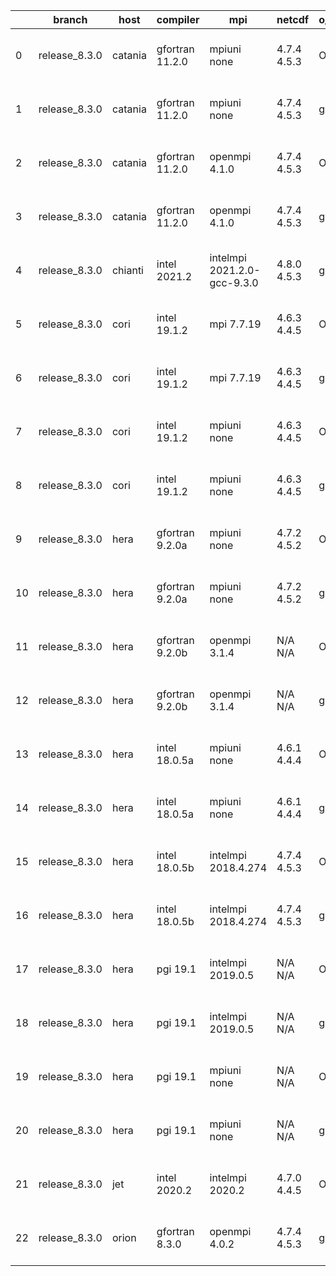 |    | branch        | host    | compiler        | mpi                         | netcdf      | o_g   | os     | build   | u_pass   | u_fail   | s_pass   | s_fail   | e_pass   | e_fail   | nuopc_pass   | nuopc_fail   | artifacts_hash                                                                                                                                                              | modified                  |
|----|---------------|---------|-----------------|-----------------------------|-------------|-------|--------|---------|----------|----------|----------|----------|----------|----------|--------------|--------------|-----------------------------------------------------------------------------------------------------------------------------------------------------------------------------|---------------------------|
|  0 | release_8.3.0 | catania | gfortran 11.2.0 | mpiuni none                 | 4.7.4 4.5.3 | O     | Darwin | pass    | 12142    | 0        | 8        | 0        | 43       | 0        | 0            | 50           | [artifacts](https://github.com/esmf-org/esmf-test-artifacts/tree/24a975c9b56b5164dd6fc7b80edfc2ecc708b2dc/release_8.3.0/catania/gfortran/11.2.0/O/mpiuni/none)              | 2022-06-01 09:55:32 -0600 |
|  1 | release_8.3.0 | catania | gfortran 11.2.0 | mpiuni none                 | 4.7.4 4.5.3 | g     | Darwin | pass    | 12142    | 0        | 8        | 0        | 43       | 0        | 0            | 50           | [artifacts](https://github.com/esmf-org/esmf-test-artifacts/tree/601839ab7492d8b987db57b291c0c084b4ae2ea5/release_8.3.0/catania/gfortran/11.2.0/g/mpiuni/none)              | 2022-06-01 12:43:04 -0600 |
|  2 | release_8.3.0 | catania | gfortran 11.2.0 | openmpi 4.1.0               | 4.7.4 4.5.3 | O     | Darwin | pass    | 13656    | 9        | 49       | 0        | 80       | 0        | 45           | 5            | [artifacts](https://github.com/esmf-org/esmf-test-artifacts/tree/a2ad938489fbcdb9c2b8b2dd2edc3bb04b969192/release_8.3.0/catania/gfortran/11.2.0/O/openmpi/4.1.0)            | 2022-06-01 08:47:14 -0600 |
|  3 | release_8.3.0 | catania | gfortran 11.2.0 | openmpi 4.1.0               | 4.7.4 4.5.3 | g     | Darwin | pass    | 13656    | 9        | 49       | 0        | 80       | 0        | 45           | 5            | [artifacts](https://github.com/esmf-org/esmf-test-artifacts/tree/795023c2165f591cabcfd179609e1cbc3e7b1bce/release_8.3.0/catania/gfortran/11.2.0/g/openmpi/4.1.0)            | 2022-06-01 11:24:30 -0600 |
|  4 | release_8.3.0 | chianti | intel 2021.2    | intelmpi 2021.2.0-gcc-9.3.0 | 4.8.0 4.5.3 | g     | Linux  | pass    | 13665    | 0        | 49       | 0        | 80       | 0        | 50           | 0            | [artifacts](https://github.com/esmf-org/esmf-test-artifacts/tree/715c0cb99c71c37c33ce177b506ceec31198caf9/release_8.3.0/chianti/intel/2021.2/g/intelmpi/2021.2.0-gcc-9.3.0) | 2022-06-01 05:20:25 -0400 |
|  5 | release_8.3.0 | cori    | intel 19.1.2    | mpi 7.7.19                  | 4.6.3 4.4.5 | O     | Unicos | pass    | 13665    | 0        | 49       | 0        | 80       | 0        | 50           | 0            | [artifacts](https://github.com/esmf-org/esmf-test-artifacts/tree/1fb569e6d8a1cc37fae5b7343e45d94069581721/release_8.3.0/cori/intel/19.1.2/O/mpi/7.7.19)                     | 2022-06-01 07:34:36 -0700 |
|  6 | release_8.3.0 | cori    | intel 19.1.2    | mpi 7.7.19                  | 4.6.3 4.4.5 | g     | Unicos | pass    | 13665    | 0        | 49       | 0        | 80       | 0        | 50           | 0            | [artifacts](https://github.com/esmf-org/esmf-test-artifacts/tree/a7d476288f1dc4356b2501c5b9ba9938d6634801/release_8.3.0/cori/intel/19.1.2/g/mpi/7.7.19)                     | 2022-06-01 07:40:20 -0700 |
|  7 | release_8.3.0 | cori    | intel 19.1.2    | mpiuni none                 | 4.6.3 4.4.5 | O     | Unicos | pass    | 12142    | 0        | 8        | 0        | 43       | 0        | 0            | 50           | [artifacts](https://github.com/esmf-org/esmf-test-artifacts/tree/a1738a1109ca130f203c7a3283a97f10de968524/release_8.3.0/cori/intel/19.1.2/O/mpiuni/none)                    | 2022-06-01 06:47:29 -0700 |
|  8 | release_8.3.0 | cori    | intel 19.1.2    | mpiuni none                 | 4.6.3 4.4.5 | g     | Unicos | pass    | 12142    | 0        | 8        | 0        | 43       | 0        | 0            | 50           | [artifacts](https://github.com/esmf-org/esmf-test-artifacts/tree/06f4e74cfdef75612f01efcea2a69bd04cc920fb/release_8.3.0/cori/intel/19.1.2/g/mpiuni/none)                    | 2022-06-01 07:05:40 -0700 |
|  9 | release_8.3.0 | hera    | gfortran 9.2.0a | mpiuni none                 | 4.7.2 4.5.2 | O     | Linux  | pass    | 12142    | 0        | 8        | 0        | 43       | 0        | 0            | 50           | [artifacts](https://github.com/esmf-org/esmf-test-artifacts/tree/db9f422611ef6482e5141d61926a58b0538e072a/release_8.3.0/hera/gfortran/9.2.0a/O/mpiuni/none)                 | 2022-06-01 06:15:54 +0000 |
| 10 | release_8.3.0 | hera    | gfortran 9.2.0a | mpiuni none                 | 4.7.2 4.5.2 | g     | Linux  | pass    | 12142    | 0        | 8        | 0        | 43       | 0        | 0            | 50           | [artifacts](https://github.com/esmf-org/esmf-test-artifacts/tree/0111eee17874583ddbe35380ea34e14f0283ab28/release_8.3.0/hera/gfortran/9.2.0a/g/mpiuni/none)                 | 2022-06-01 06:45:02 +0000 |
| 11 | release_8.3.0 | hera    | gfortran 9.2.0b | openmpi 3.1.4               | N/A N/A     | O     | Linux  | pass    | 13665    | 0        | 49       | 0        | 80       | 0        | 50           | 0            | [artifacts](https://github.com/esmf-org/esmf-test-artifacts/tree/65cdc6056a29a988d31be2959de8f03f27a4a84e/release_8.3.0/hera/gfortran/9.2.0b/O/openmpi/3.1.4)               | 2022-06-01 06:40:09 +0000 |
| 12 | release_8.3.0 | hera    | gfortran 9.2.0b | openmpi 3.1.4               | N/A N/A     | g     | Linux  | pass    | 13665    | 0        | 49       | 0        | 80       | 0        | 50           | 0            | [artifacts](https://github.com/esmf-org/esmf-test-artifacts/tree/a1fab8950447dc7db5bb438d4522108d7cc4dcaf/release_8.3.0/hera/gfortran/9.2.0b/g/openmpi/3.1.4)               | 2022-06-01 06:56:49 +0000 |
| 13 | release_8.3.0 | hera    | intel 18.0.5a   | mpiuni none                 | 4.6.1 4.4.4 | O     | Linux  | pass    | 12142    | 0        | 8        | 0        | 43       | 0        | 0            | 50           | [artifacts](https://github.com/esmf-org/esmf-test-artifacts/tree/8563f648bf8ff95f2d24a3cee99587a64b9daa96/release_8.3.0/hera/intel/18.0.5a/O/mpiuni/none)                   | 2022-06-01 06:47:47 +0000 |
| 14 | release_8.3.0 | hera    | intel 18.0.5a   | mpiuni none                 | 4.6.1 4.4.4 | g     | Linux  | pass    | 12142    | 0        | 8        | 0        | 43       | 0        | 0            | 50           | [artifacts](https://github.com/esmf-org/esmf-test-artifacts/tree/0bcdf711c4aab0eb61eda1ec2da713c0c3a220b2/release_8.3.0/hera/intel/18.0.5a/g/mpiuni/none)                   | 2022-06-01 07:05:34 +0000 |
| 15 | release_8.3.0 | hera    | intel 18.0.5b   | intelmpi 2018.4.274         | 4.7.4 4.5.3 | O     | Linux  | pass    | 13665    | 0        | 49       | 0        | 80       | 0        | 50           | 0            | [artifacts](https://github.com/esmf-org/esmf-test-artifacts/tree/bdf57d1a5cc5a02765032e3144a10b1973d3802f/release_8.3.0/hera/intel/18.0.5b/O/intelmpi/2018.4.274)           | 2022-06-01 07:12:11 +0000 |
| 16 | release_8.3.0 | hera    | intel 18.0.5b   | intelmpi 2018.4.274         | 4.7.4 4.5.3 | g     | Linux  | pass    | 13665    | 0        | 49       | 0        | 80       | 0        | 50           | 0            | [artifacts](https://github.com/esmf-org/esmf-test-artifacts/tree/68c8fc9136e507da7237ed428acd1f6155b495a2/release_8.3.0/hera/intel/18.0.5b/g/intelmpi/2018.4.274)           | 2022-06-01 07:18:39 +0000 |
| 17 | release_8.3.0 | hera    | pgi 19.1        | intelmpi 2019.0.5           | N/A N/A     | O     | Linux  | pass    | fail     | fail     | fail     | fail     | fail     | fail     | 0            | 0            | [artifacts](https://github.com/esmf-org/esmf-test-artifacts/tree/e756e9d94a24a8d39f3594106988afee687f6d10/release_8.3.0/hera/pgi/19.1/O/intelmpi/2019.0.5)                  | 2022-06-01 10:54:58 +0000 |
| 18 | release_8.3.0 | hera    | pgi 19.1        | intelmpi 2019.0.5           | N/A N/A     | g     | Linux  | pass    | fail     | fail     | fail     | fail     | fail     | fail     | 0            | 0            | [artifacts](https://github.com/esmf-org/esmf-test-artifacts/tree/d549f750e6c0ff7eced37af782defe2f441ee395/release_8.3.0/hera/pgi/19.1/g/intelmpi/2019.0.5)                  | 2022-06-01 11:10:52 +0000 |
| 19 | release_8.3.0 | hera    | pgi 19.1        | mpiuni none                 | N/A N/A     | O     | Linux  | pass    | 11516    | 626      | 6        | 2        | 40       | 3        | 0            | 50           | [artifacts](https://github.com/esmf-org/esmf-test-artifacts/tree/2ba6ed028874d4323bed8c868ee341a439e3cefc/release_8.3.0/hera/pgi/19.1/O/mpiuni/none)                        | 2022-06-01 07:49:30 +0000 |
| 20 | release_8.3.0 | hera    | pgi 19.1        | mpiuni none                 | N/A N/A     | g     | Linux  | pass    | 11516    | 626      | 4        | 4        | 40       | 3        | 0            | 50           | [artifacts](https://github.com/esmf-org/esmf-test-artifacts/tree/230529bdef889b97b683f84b2b215e7d31ad6d25/release_8.3.0/hera/pgi/19.1/g/mpiuni/none)                        | 2022-06-01 08:04:46 +0000 |
| 21 | release_8.3.0 | jet     | intel 2020.2    | intelmpi 2020.2             | 4.7.0 4.4.5 | O     | Linux  | pass    | pending  | pending  | pending  | pending  | pending  | pending  | pending      | pending      | [artifacts](https://github.com/esmf-org/esmf-test-artifacts/tree/5974f19822e4371f779b5cb86a567f578bb455c7/release_8.3.0/jet/intel/2020.2/O/intelmpi/2020.2)                 | 2022-06-01 04:08:57 +0000 |
| 22 | release_8.3.0 | orion   | gfortran 8.3.0  | openmpi 4.0.2               | 4.7.4 4.5.3 | g     | Linux  | pass    | 13665    | 0        | 49       | 0        | 80       | 0        | 50           | 0            | [artifacts](https://github.com/esmf-org/esmf-test-artifacts/tree/f5f74e75f35b6bd7b2e4ba88bdc57dc46f1a904f/release_8.3.0/orion/gfortran/8.3.0/g/openmpi/4.0.2)               | 2022-06-01 03:35:45 -0500 |